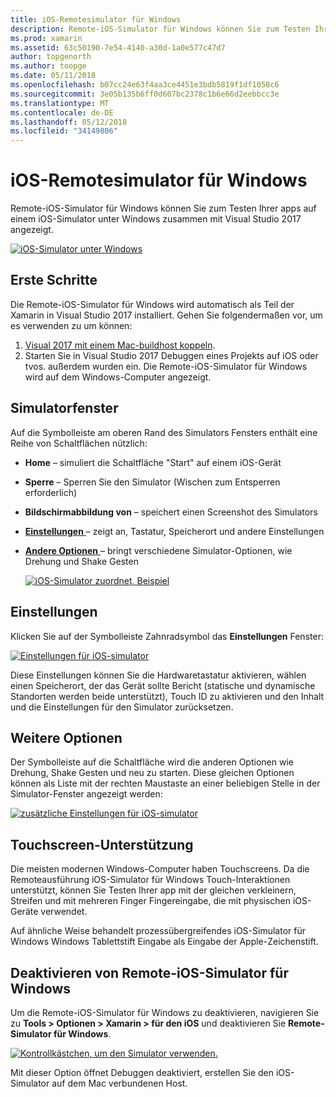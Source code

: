 ```yaml
---
title: iOS-Remotesimulator für Windows
description: Remote-iOS-Simulator für Windows können Sie zum Testen Ihrer apps auf einem iOS-Simulator unter Windows zusammen mit Visual Studio 2017 angezeigt.
ms.prod: xamarin
ms.assetid: 63c50190-7e54-4140-a30d-1a0e577c47d7
author: topgenorth
ms.author: toopge
ms.date: 05/11/2018
ms.openlocfilehash: b07cc24e63f4aa3ce4451e3bdb5819f1df1058c6
ms.sourcegitcommit: 3e05b135b6ff0d607bc2378c1b6e66d2eebbcc3e
ms.translationtype: MT
ms.contentlocale: de-DE
ms.lasthandoff: 05/12/2018
ms.locfileid: "34149806"
---
```

# <a name="remoted-ios-simulator-for-windows"></a>iOS-Remotesimulator für Windows

Remote-iOS-Simulator für Windows können Sie zum Testen Ihrer apps auf einem iOS-Simulator unter Windows zusammen mit Visual Studio 2017 angezeigt.

[![](ios-simulator-images/hero-sml.png "iOS-Simulator unter Windows")](ios-simulator-images/hero.png#lightbox)

## <a name="getting-started"></a>Erste Schritte

Die Remote-iOS-Simulator für Windows wird automatisch als Teil der Xamarin in Visual Studio 2017 installiert. Gehen Sie folgendermaßen vor, um es verwenden zu um können:

1. [Visual 2017 mit einem Mac-buildhost koppeln](~/ios/get-started/installation/windows/connecting-to-mac/index.md).
2. Starten Sie in Visual Studio 2017 Debuggen eines Projekts auf iOS oder tvos. außerdem wurden ein. Die Remote-iOS-Simulator für Windows wird auf dem Windows-Computer angezeigt.

## <a name="simulator-window"></a>Simulatorfenster

Auf die Symbolleiste am oberen Rand des Simulators Fensters enthält eine Reihe von Schaltflächen nützlich:

- **Home** – simuliert die Schaltfläche "Start" auf einem iOS-Gerät
- **Sperre** – Sperren Sie den Simulator (Wischen zum Entsperren erforderlich)
- **Bildschirmabbildung von** – speichert einen Screenshot des Simulators
- [**Einstellungen** ](#settings) – zeigt an, Tastatur, Speicherort und andere Einstellungen
- [**Andere Optionen** ](#other-options) – bringt verschiedene Simulator-Optionen, wie Drehung und Shake Gesten

    [![](ios-simulator-images/maps-app-sml.png "iOS-Simulator zuordnet, Beispiel")](ios-simulator-images/maps-app.png#lightbox)

## <a name="settings"></a>Einstellungen

Klicken Sie auf der Symbolleiste Zahnradsymbol das **Einstellungen** Fenster:

[![](ios-simulator-images/settings-sml.png "Einstellungen für iOS-simulator")](ios-simulator-images/settings.png#lightbox)

Diese Einstellungen können Sie die Hardwaretastatur aktivieren, wählen einen Speicherort, der das Gerät sollte Bericht (statische und dynamische Standorten werden beide unterstützt), Touch ID zu aktivieren und den Inhalt und die Einstellungen für den Simulator zurücksetzen.

## <a name="other-options"></a>Weitere Optionen

Der Symbolleiste auf die Schaltfläche wird die anderen Optionen wie Drehung, Shake Gesten und neu zu starten. Diese gleichen Optionen können als Liste mit der rechten Maustaste an einer beliebigen Stelle in der Simulator-Fenster angezeigt werden:

[![](ios-simulator-images/more-sml.png "zusätzliche Einstellungen für iOS-simulator")](ios-simulator-images/more.png#lightbox)

## <a name="touchscreen-support"></a>Touchscreen-Unterstützung

Die meisten modernen Windows-Computer haben Touchscreens. Da die Remoteausführung iOS-Simulator für Windows Touch-Interaktionen unterstützt, können Sie Testen Ihrer app mit der gleichen verkleinern, Streifen und mit mehreren Finger Fingereingabe, die mit physischen iOS-Geräte verwendet.

Auf ähnliche Weise behandelt prozessübergreifendes iOS-Simulator für Windows Windows Tablettstift Eingabe als Eingabe der Apple-Zeichenstift.

## <a name="disabling-the-remoted-ios-simulator-for-windows"></a>Deaktivieren von Remote-iOS-Simulator für Windows

Um die Remote-iOS-Simulator für Windows zu deaktivieren, navigieren Sie zu **Tools > Optionen > Xamarin > für den iOS** und deaktivieren Sie **Remote-Simulator für Windows**.

[![](ios-simulator-images/options-sml.png "Kontrollkästchen, um den Simulator verwenden.")](ios-simulator-images/options.png#lightbox)

Mit dieser Option öffnet Debuggen deaktiviert, erstellen Sie den iOS-Simulator auf dem Mac verbundenen Host.
